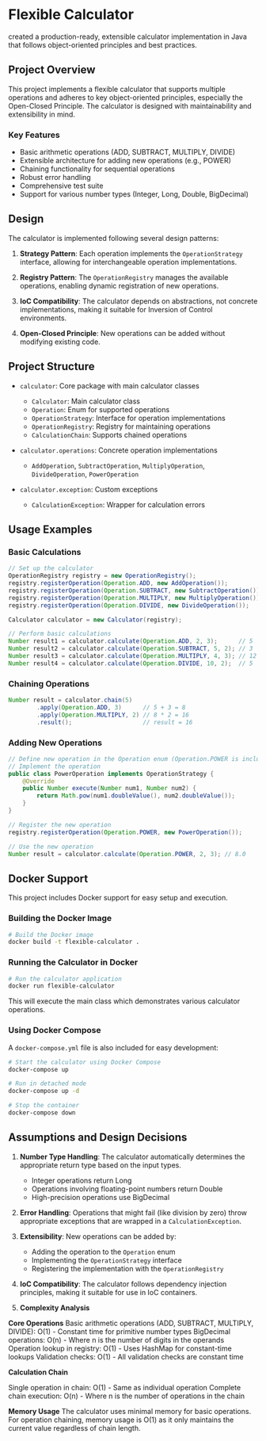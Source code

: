 # Flexible Calculator

created a production-ready, extensible calculator implementation in Java that follows object-oriented principles and best practices.

## Project Overview

This project implements a flexible calculator that supports multiple operations and adheres to key object-oriented principles, especially the Open-Closed Principle. The calculator is designed with maintainability and extensibility in mind.

### Key Features

- Basic arithmetic operations (ADD, SUBTRACT, MULTIPLY, DIVIDE)
- Extensible architecture for adding new operations (e.g., POWER)
- Chaining functionality for sequential operations
- Robust error handling
- Comprehensive test suite
- Support for various number types (Integer, Long, Double, BigDecimal)

## Design

The calculator is implemented following several design patterns:

1. **Strategy Pattern**: Each operation implements the `OperationStrategy` interface, allowing for interchangeable operation implementations.

2. **Registry Pattern**: The `OperationRegistry` manages the available operations, enabling dynamic registration of new operations.

3. **IoC Compatibility**: The calculator depends on abstractions, not concrete implementations, making it suitable for Inversion of Control environments.

4. **Open-Closed Principle**: New operations can be added without modifying existing code.

## Project Structure

- `calculator`: Core package with main calculator classes
  - `Calculator`: Main calculator class
  - `Operation`: Enum for supported operations
  - `OperationStrategy`: Interface for operation implementations
  - `OperationRegistry`: Registry for maintaining operations
  - `CalculationChain`: Supports chained operations

- `calculator.operations`: Concrete operation implementations
  - `AddOperation`, `SubtractOperation`, `MultiplyOperation`, `DivideOperation`, `PowerOperation`

- `calculator.exception`: Custom exceptions
  - `CalculationException`: Wrapper for calculation errors

## Usage Examples

### Basic Calculations

```java
// Set up the calculator
OperationRegistry registry = new OperationRegistry();
registry.registerOperation(Operation.ADD, new AddOperation());
registry.registerOperation(Operation.SUBTRACT, new SubtractOperation());
registry.registerOperation(Operation.MULTIPLY, new MultiplyOperation());
registry.registerOperation(Operation.DIVIDE, new DivideOperation());

Calculator calculator = new Calculator(registry);

// Perform basic calculations
Number result1 = calculator.calculate(Operation.ADD, 2, 3);      // 5
Number result2 = calculator.calculate(Operation.SUBTRACT, 5, 2); // 3
Number result3 = calculator.calculate(Operation.MULTIPLY, 4, 3); // 12
Number result4 = calculator.calculate(Operation.DIVIDE, 10, 2);  // 5
```

### Chaining Operations

```java
Number result = calculator.chain(5)
        .apply(Operation.ADD, 3)      // 5 + 3 = 8
        .apply(Operation.MULTIPLY, 2) // 8 * 2 = 16
        .result();                    // result = 16
```

### Adding New Operations

```java
// Define new operation in the Operation enum (Operation.POWER is included)
// Implement the operation
public class PowerOperation implements OperationStrategy {
    @Override
    public Number execute(Number num1, Number num2) {
        return Math.pow(num1.doubleValue(), num2.doubleValue());
    }
}

// Register the new operation
registry.registerOperation(Operation.POWER, new PowerOperation());

// Use the new operation
Number result = calculator.calculate(Operation.POWER, 2, 3); // 8.0
```

## Docker Support

This project includes Docker support for easy setup and execution.

### Building the Docker Image

```bash
# Build the Docker image
docker build -t flexible-calculator .
```

### Running the Calculator in Docker

```bash
# Run the calculator application
docker run flexible-calculator
```

This will execute the main class which demonstrates various calculator operations.

### Using Docker Compose

A `docker-compose.yml` file is also included for easy development:

```bash
# Start the calculator using Docker Compose
docker-compose up

# Run in detached mode
docker-compose up -d

# Stop the container
docker-compose down
```

## Assumptions and Design Decisions

1. **Number Type Handling**: The calculator automatically determines the appropriate return type based on the input types.
   - Integer operations return Long
   - Operations involving floating-point numbers return Double
   - High-precision operations use BigDecimal

2. **Error Handling**: Operations that might fail (like division by zero) throw appropriate exceptions that are wrapped in a `CalculationException`.

3. **Extensibility**: New operations can be added by:
   - Adding the operation to the `Operation` enum
   - Implementing the `OperationStrategy` interface
   - Registering the implementation with the `OperationRegistry`

4. **IoC Compatibility**: The calculator follows dependency injection principles, making it suitable for use in IoC containers.

5. **Complexity Analysis**

**Core Operations**
Basic arithmetic operations (ADD, SUBTRACT, MULTIPLY, DIVIDE): O(1) - Constant time for primitive number types
BigDecimal operations: O(n) - Where n is the number of digits in the operands
Operation lookup in registry: O(1) - Uses HashMap for constant-time lookups
Validation checks: O(1) - All validation checks are constant time

**Calculation Chain**

Single operation in chain: O(1) - Same as individual operation
Complete chain execution: O(n) - Where n is the number of operations in the chain

**Memory Usage**
The calculator uses minimal memory for basic operations. For operation chaining, memory usage is O(1) as it only maintains the current value regardless of chain length.
